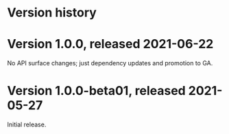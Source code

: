 # Version history

# Version 1.0.0, released 2021-06-22

No API surface changes; just dependency updates and promotion to GA.

# Version 1.0.0-beta01, released 2021-05-27

Initial release.
